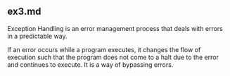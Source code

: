 ## ex3.md

Exception Handling is an error management process that deals with errors in a predictable way.

If an error occurs while a program executes, it changes the flow of execution such that the program does not come to a halt due to the error and continues to execute. It is a way of bypassing errors.

